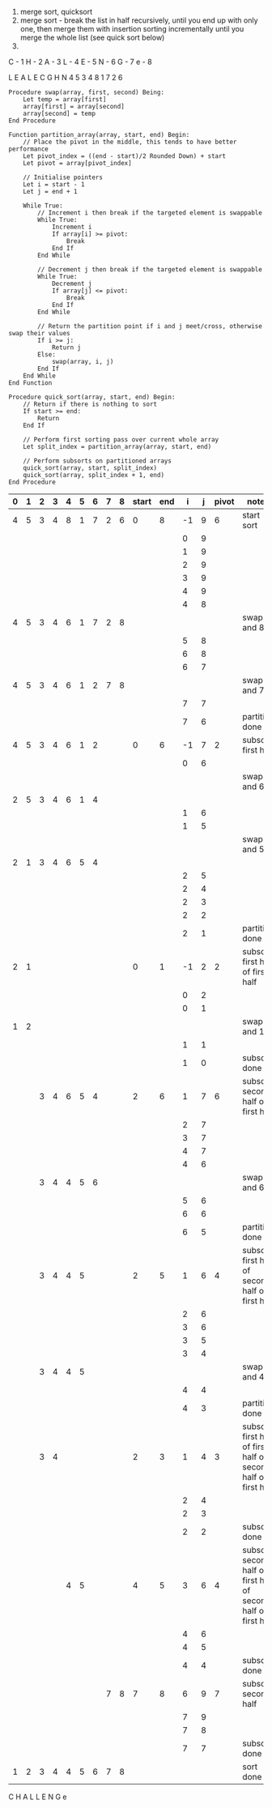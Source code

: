 1. merge sort, quicksort
2. merge sort - break the list in half recursively, until you end up with only one, then merge them with insertion sorting incrementally until you merge the whole list (see quick sort below)
3. 

C - 1
H - 2
A - 3
L - 4
E - 5
N - 6
G - 7
e - 8

L E A L E C G H N
4 5 3 4 8 1 7 2 6

```
Procedure swap(array, first, second) Being:
	Let temp = array[first]
	array[first] = array[second]
	array[second] = temp
End Procedure

Function partition_array(array, start, end) Begin:
	// Place the pivot in the middle, this tends to have better performance
	Let pivot_index = ((end - start)/2 Rounded Down) + start
	Let pivot = array[pivot_index]
	
	// Initialise pointers
	Let i = start - 1
	Let j = end + 1
	
	While True:
		// Increment i then break if the targeted element is swappable
		While True:
			Increment i
			If array[i] >= pivot:
				Break
			End If
		End While
		
		// Decrement j then break if the targeted element is swappable
		While True:
			Decrement j
			If array[j] <= pivot:
				Break
			End If
		End While
		
		// Return the partition point if i and j meet/cross, otherwise swap their values
		If i >= j:
			Return j
		Else:
			swap(array, i, j)
		End If
	End While
End Function

Procedure quick_sort(array, start, end) Begin:
	// Return if there is nothing to sort
	If start >= end:
		Return
	End If
	
	// Perform first sorting pass over current whole array
	Let split_index = partition_array(array, start, end)
	
	// Perform subsorts on partitioned arrays
	quick_sort(array, start, split_index)
	quick_sort(array, split_index + 1, end)
End Procedure
```

| 0   | 1   | 2   | 3   | 4   | 5   | 6   | 7   | 8   | start | end | i   | j   | pivot | notes                                                          |
| --- | --- | --- | --- | --- | --- | --- | --- | --- | ----- | --- | --- | --- | ----- | -------------------------------------------------------------- |
| 4   | 5   | 3   | 4   | 8   | 1   | 7   | 2   | 6   | 0     | 8   | -1  | 9   | 6     | start sort                                                     |
|     |     |     |     |     |     |     |     |     |       |     | 0   | 9   |       |                                                                |
|     |     |     |     |     |     |     |     |     |       |     | 1   | 9   |       |                                                                |
|     |     |     |     |     |     |     |     |     |       |     | 2   | 9   |       |                                                                |
|     |     |     |     |     |     |     |     |     |       |     | 3   | 9   |       |                                                                |
|     |     |     |     |     |     |     |     |     |       |     | 4   | 9   |       |                                                                |
|     |     |     |     |     |     |     |     |     |       |     | 4   | 8   |       |                                                                |
| 4   | 5   | 3   | 4   | 6   | 1   | 7   | 2   | 8   |       |     |     |     |       | swap 4 and 8                                                   |
|     |     |     |     |     |     |     |     |     |       |     | 5   | 8   |       |                                                                |
|     |     |     |     |     |     |     |     |     |       |     | 6   | 8   |       |                                                                |
|     |     |     |     |     |     |     |     |     |       |     | 6   | 7   |       |                                                                |
| 4   | 5   | 3   | 4   | 6   | 1   | 2   | 7   | 8   |       |     |     |     |       | swap 6 and 7                                                   |
|     |     |     |     |     |     |     |     |     |       |     | 7   | 7   |       |                                                                |
|     |     |     |     |     |     |     |     |     |       |     | 7   | 6   |       | partition done                                                 |
| 4   | 5   | 3   | 4   | 6   | 1   | 2   |     |     | 0     | 6   | -1  | 7   | 2     | subsort first half                                             |
|     |     |     |     |     |     |     |     |     |       |     | 0   | 6   |       |                                                                |
|     |     |     |     |     |     |     |     |     |       |     |     |     |       | swap 0 and 6                                                   |
| 2   | 5   | 3   | 4   | 6   | 1   | 4   |     |     |       |     |     |     |       |                                                                |
|     |     |     |     |     |     |     |     |     |       |     | 1   | 6   |       |                                                                |
|     |     |     |     |     |     |     |     |     |       |     | 1   | 5   |       |                                                                |
|     |     |     |     |     |     |     |     |     |       |     |     |     |       | swap 1 and 5                                                   |
| 2   | 1   | 3   | 4   | 6   | 5   | 4   |     |     |       |     |     |     |       |                                                                |
|     |     |     |     |     |     |     |     |     |       |     | 2   | 5   |       |                                                                |
|     |     |     |     |     |     |     |     |     |       |     | 2   | 4   |       |                                                                |
|     |     |     |     |     |     |     |     |     |       |     | 2   | 3   |       |                                                                |
|     |     |     |     |     |     |     |     |     |       |     | 2   | 2   |       |                                                                |
|     |     |     |     |     |     |     |     |     |       |     | 2   | 1   |       | partition done                                                 |
| 2   | 1   |     |     |     |     |     |     |     | 0     | 1   | -1  | 2   | 2     | subsort first half of first half                               |
|     |     |     |     |     |     |     |     |     |       |     | 0   | 2   |       |                                                                |
|     |     |     |     |     |     |     |     |     |       |     | 0   | 1   |       |                                                                |
| 1   | 2   |     |     |     |     |     |     |     |       |     |     |     |       | swap 0 and 1                                                   |
|     |     |     |     |     |     |     |     |     |       |     | 1   | 1   |       |                                                                |
|     |     |     |     |     |     |     |     |     |       |     | 1   | 0   |       | subsort done                                                   |
|     |     | 3   | 4   | 6   | 5   | 4   |     |     | 2     | 6   | 1   | 7   | 6     | subsort second half of first half                              |
|     |     |     |     |     |     |     |     |     |       |     | 2   | 7   |       |                                                                |
|     |     |     |     |     |     |     |     |     |       |     | 3   | 7   |       |                                                                |
|     |     |     |     |     |     |     |     |     |       |     | 4   | 7   |       |                                                                |
|     |     |     |     |     |     |     |     |     |       |     | 4   | 6   |       |                                                                |
|     |     | 3   | 4   | 4   | 5   | 6   |     |     |       |     |     |     |       | swap 4 and 6                                                   |
|     |     |     |     |     |     |     |     |     |       |     | 5   | 6   |       |                                                                |
|     |     |     |     |     |     |     |     |     |       |     | 6   | 6   |       |                                                                |
|     |     |     |     |     |     |     |     |     |       |     | 6   | 5   |       | partition done                                                 |
|     |     | 3   | 4   | 4   | 5   |     |     |     | 2     | 5   | 1   | 6   | 4     | subsort first half of second half of first half                |
|     |     |     |     |     |     |     |     |     |       |     | 2   | 6   |       |                                                                |
|     |     |     |     |     |     |     |     |     |       |     | 3   | 6   |       |                                                                |
|     |     |     |     |     |     |     |     |     |       |     | 3   | 5   |       |                                                                |
|     |     |     |     |     |     |     |     |     |       |     | 3   | 4   |       |                                                                |
|     |     | 3   | 4   | 4   | 5   |     |     |     |       |     |     |     |       | swap 3 and 4                                                   |
|     |     |     |     |     |     |     |     |     |       |     | 4   | 4   |       |                                                                |
|     |     |     |     |     |     |     |     |     |       |     | 4   | 3   |       | partition done                                                 |
|     |     | 3   | 4   |     |     |     |     |     | 2     | 3   | 1   | 4   | 3     | subsort first half of first half of second half of first half  |
|     |     |     |     |     |     |     |     |     |       |     | 2   | 4   |       |                                                                |
|     |     |     |     |     |     |     |     |     |       |     | 2   | 3   |       |                                                                |
|     |     |     |     |     |     |     |     |     |       |     | 2   | 2   |       | subsort done                                                   |
|     |     |     |     | 4   | 5   |     |     |     | 4     | 5   | 3   | 6   | 4     | subsort second half of first half of second half of first half |
|     |     |     |     |     |     |     |     |     |       |     | 4   | 6   |       |                                                                |
|     |     |     |     |     |     |     |     |     |       |     | 4   | 5   |       |                                                                |
|     |     |     |     |     |     |     |     |     |       |     | 4   | 4   |       | subsort done                                                   |
|     |     |     |     |     |     |     | 7   | 8   | 7     | 8   | 6   | 9   | 7     | subsort second half                                            |
|     |     |     |     |     |     |     |     |     |       |     | 7   | 9   |       |                                                                |
|     |     |     |     |     |     |     |     |     |       |     | 7   | 8   |       |                                                                |
|     |     |     |     |     |     |     |     |     |       |     | 7   | 7   |       | subsort done                                                   |
| 1   | 2   | 3   | 4   | 4   | 5   | 6   | 7   | 8   |       |     |     |     |       | sort done                                                      |

C H A L L E N G e

